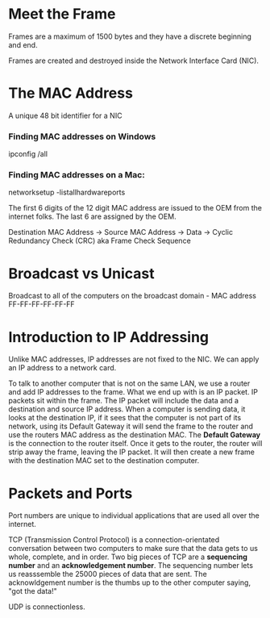 # Meet the Frame

Frames are a maximum of 1500 bytes and they have a discrete beginning and end.

Frames are created and destroyed inside the Network Interface Card (NIC).

# The MAC Address

A unique 48 bit identifier for a NIC

### Finding MAC addresses on Windows

ipconfig /all

### Finding MAC addresses on a Mac:

networksetup -listallhardwareports

The first 6 digits of the 12 digit MAC address are issued to the OEM from the internet folks. The last 6 are assigned by the OEM.

Destination MAC Address -> Source MAC Address -> Data -> Cyclic Redundancy Check (CRC) aka Frame Check Sequence

# Broadcast vs Unicast

Broadcast to all of the computers on the broadcast domain - MAC address FF-FF-FF-FF-FF-FF

# Introduction to IP Addressing

Unlike MAC addresses, IP addresses are not fixed to the NIC. We can apply an IP address to a network card.

To talk to another computer that is not on the same LAN, we use a router and add IP addresses to the frame. What we end up with is an IP packet. IP packets sit within the frame. The IP packet will include the data and a destination and source IP address. When a computer is sending data, it looks at the destination IP, if it sees that the computer is not part of its network, using its Default Gateway it will send the frame to the router and use the routers MAC address as the destination MAC. The **Default Gateway** is the connection to the router itself. Once it gets to the router, the router will strip away the frame, leaving the IP packet. It will then create a new frame with the destination MAC set to the destination computer.

# Packets and Ports

Port numbers are unique to individual applications that are used all over the internet.

TCP (Transmission Control Protocol) is a connection-orientated conversation between two computers to make sure that the data gets to us whole, complete, and in order. Two big pieces of TCP are a **sequencing number** and an **acknowledgement number**. The sequencing number lets us reasssemble the 25000 pieces of data that are sent. The acknowldgement number is the thumbs up to the other computer saying, "got the data!"

UDP is connectionless.
